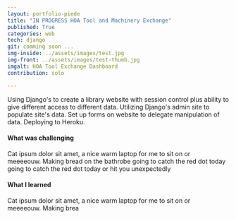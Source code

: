 ```yaml
---
layout: portfolio-piede
title: "IN PROGRESS HOA Tool and Machinery Exchange"
published: True
categories: web
tech: django
git: comming soon ...
img-inside: ../assets/images/test.jpg
img-front: ../assets/images/test-thumb.jpg
imgalt: HOA Tool Exchange Dashboard
contribution: solo

---
```


Using Django's to create a library website with session control plus ability to give different access to different data. Utilizing Django's admin site to populate site's data. Set up forms on website to delegate manipulation of data. Deploying to Heroku.

#### What was challenging
Cat ipsum dolor sit amet, a nice warm laptop for me to sit on or meeeeouw. Making bread on the bathrobe going to catch the red dot today going to catch the red dot today or hit you unexpectedly 

#### What I learned
Cat ipsum dolor sit amet, a nice warm laptop for me to sit on or meeeeouw. Making brea
